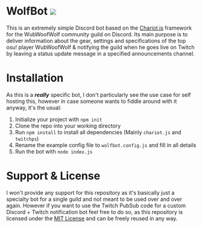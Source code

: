 # WolfBot <a href="https://github.com/riyacchi/chariot.js/"><img src="https://img.shields.io/badge/framework-Chariot.js-brightgreen.svg"></a>
This is an extremely simple Discord bot based on the [Chariot.js](https://github.com/riyacchi/chariot.js) framework for the WubWoofWolf community guild on Discord. Its main purpose is to deliver information about the gear, settings and specifications of the top osu! player WubWoofWolf & notifying the guild when he goes live on Twitch by leaving a status update message in a specified announcements channel.

# Installation
As this is a ***really*** specific bot, I don't particularly see the use case for self hosting this, however in case someone wants to fiddle around with it anyway, it's the usual:

1. Initialize your project with `npm init`
2. Clone the repo into your working directory
3. Run `npm install` to install all dependencies (Mainly `chariot.js` and `twitchps`)
4. Rename the example config file to `wolfbot.config.js` and fill in all details
5. Run the bot with `node index.js`

# Support & License
I won't provide any support for this repository as it's basically just a specialty bot for a single guild and not meant to be used over and over again. However if you want to use the Twitch PubSub code for a custom Discord + Twitch notification bot feel free to do so, as this repository is licensed under the [MIT License](https://opensource.org/licenses/MIT) and can be freely reused in any way.